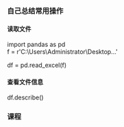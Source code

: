 
### 自己总结常用操作

#### 读取文件

import pandas as pd  
f = r'C:\Users\Administrator\Desktop\...'

df = pd.read_excel(f)  

#### 查看文件信息

df.describe()  





### 课程  



